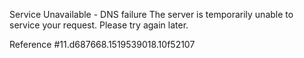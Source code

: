 Service Unavailable - DNS failure The server is temporarily unable to service your request. Please try again later.

Reference #11.d687668.1519539018.10f52107